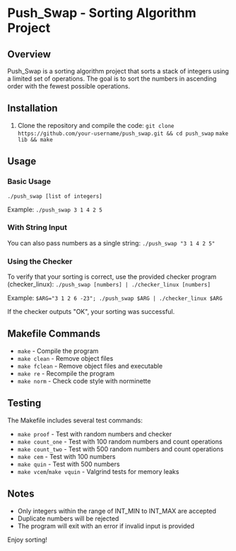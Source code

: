 # Push_Swap - Sorting Algorithm Project

## Overview
Push_Swap is a sorting algorithm project that sorts a stack of integers using a limited set of operations. The goal is to sort the numbers in ascending order with the fewest possible operations.

## Installation
1. Clone the repository and compile the code:
```git clone https://github.com/your-username/push_swap.git && cd push_swap```
```make lib && make```

## Usage
### Basic Usage
```./push_swap [list of integers]```

Example:
```./push_swap 3 1 4 2 5```

### With String Input
You can also pass numbers as a single string:
```./push_swap "3 1 4 2 5"```

### Using the Checker
To verify that your sorting is correct, use the provided checker program (checker_linux):
```./push_swap [numbers] | ./checker_linux [numbers]```

Example:
```$ARG="3 1 2 6 -23"; ./push_swap $ARG | ./checker_linux $ARG```

If the checker outputs "OK", your sorting was successful.

## Makefile Commands
- `make` - Compile the program
- `make clean` - Remove object files
- `make fclean` - Remove object files and executable
- `make re` - Recompile the program
- `make norm` - Check code style with norminette

## Testing
The Makefile includes several test commands:
- `make proof` - Test with random numbers and checker
- `make count_one` - Test with 100 random numbers and count operations
- `make count_two` - Test with 500 random numbers and count operations
- `make cem` - Test with 100 numbers
- `make quin` - Test with 500 numbers
- `make vcem`/`make vquin` - Valgrind tests for memory leaks

## Notes
- Only integers within the range of INT_MIN to INT_MAX are accepted
- Duplicate numbers will be rejected
- The program will exit with an error if invalid input is provided

Enjoy sorting!
